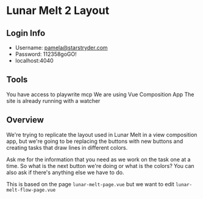 # Lunar Melt 2 Layout

## Login Info

- Username: pamela@starstryder.com
- Password: 112358goGO!
- localhost:4040


## Tools
You have access to playwrite mcp
We are using Vue Composition App
The site is already running with a watcher


## Overview
We're trying to replicate the layout used in Lunar Melt in a view composition app, but we're going to be replacing the buttons with new buttons and creating tasks that draw lines in different colors.

Ask me for the information that you need as we work on the task one at a time. So what is the next button we're doing or what is the colors? You can also ask if there's anything else we have to do.

This is based on the page `lunar-melt-page.vue` but we want to edit `lunar-melt-flow-page.vue`
